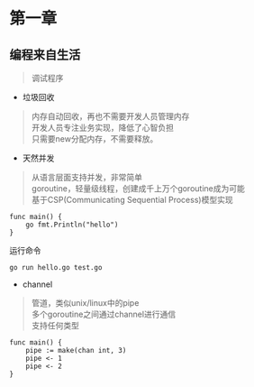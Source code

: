 # 第一章

## 编程来自生活

> 调试程序

- 垃圾回收
>内存自动回收，再也不需要开发人员管理内存<br>
开发人员专注业务实现，降低了心智负担<br>
只需要new分配内存，不需要释放。

- 天然并发
> 从语言层面支持并发，非常简单
<br>goroutine，轻量级线程，创建成千上万个goroutine成为可能
<br>基于CSP(Communicating Sequential Process)模型实现

    func main() {
        go fmt.Println("hello")
    }

运行命令

    go run hello.go test.go

- channel

>管道，类似unix/linux中的pipe
<br>多个goroutine之间通过channel进行通信<br>
支持任何类型

    func main() {
        pipe := make(chan int, 3)
        pipe <- 1
        pipe <- 2
    }

